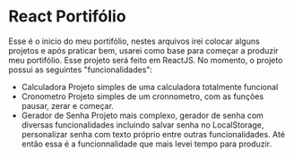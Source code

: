# React Portifólio

Esse é o inicio do meu portifólio, nestes arquivos irei colocar alguns projetos e após praticar bem, usarei como base para começar a produzir meu portifólio.
Esse projeto será feito em ReactJS.
No momento, o projeto possui as seguintes "funcionalidades":
* Calculadora
    Projeto simples de uma calculadora totalmente funcional
* Cronometro
    Projeto simples de um cronnometro, com as funções pausar, zerar e começar.
* Gerador de Senha
    Projeto mais complexo, gerador de senha com diversas funcionalidades incluindo salvar senha no LocalStorage, personalizar senha com texto próprio entre outras funcionalidades. Até então essa é a funcionnalidade que mais levei tempo para produzir.
